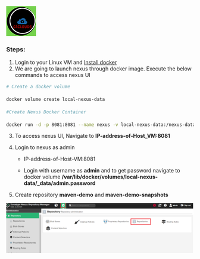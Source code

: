<img src="../images/c4logo.png">

### Steps:
1. Login to your Linux VM and [Install docker](https://github.com/submah/docker-tutorials/blob/master/docker-installation.md)
2. We are going to launch nexus through docker image. Execute the below commands to access nexus UI

```sh
# Create a docker volume

docker volume create local-nexus-data

#Create Nexus Docker Container

docker run -d -p 8081:8081 --name nexus -v local-nexus-data:/nexus-data sonatype/nexus3

```
3. To access nexus UI, Navigate to **IP-address-of-Host_VM:8081**

4.	Login to nexus as admin

    * IP-address-of-Host-VM:8081 

    * Login with username as **admin** and to get password navigate to docker volume **/var/lib/docker/volumes/local-nexus-data/_data/admin.password**

5.	Create repository **maven-demo** and **maven-demo-snapshots**

<img src="../images/create_repo.png">
